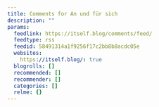 ```yaml
---
title: Comments for An und für sich
description: ""
params:
  feedlink: https://itself.blog/comments/feed/
  feedtype: rss
  feedid: 58491314a1f9256f17c2bb8b8acdc05e
  websites:
    https://itself.blog/: true
  blogrolls: []
  recommended: []
  recommender: []
  categories: []
  relme: {}
---
```

